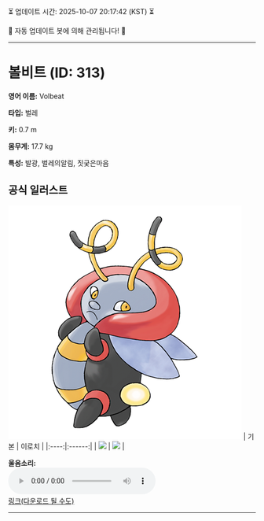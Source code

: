 
⏳ 업데이트 시간: 2025-10-07 20:17:42 (KST) ⏳

🤖 자동 업데이트 봇에 의해 관리됩니다! 🤖

---

# 볼비트 (ID: 313)
**영어 이름:** Volbeat

**타입:** 벌레

**키:** 0.7 m

**몸무게:** 17.7 kg

**특성:** 발광, 벌레의알림, 짓궂은마음

## 공식 일러스트
![](https://raw.githubusercontent.com/PokeAPI/sprites/master/sprites/pokemon/other/official-artwork/313.png)
| 기본 | 이로치 |
|:----:|:------:|
| <img src="http://play.pokemonshowdown.com/sprites/ani/volbeat.gif" width="200"> | <img src="http://play.pokemonshowdown.com/sprites/ani-shiny/volbeat.gif" width="200"> |

**울음소리:**<br><audio controls src="https://raw.githubusercontent.com/PokeAPI/cries/main/cries/pokemon/latest/313.ogg"></audio><br> [링크(다운로드 될 수도)](https://raw.githubusercontent.com/PokeAPI/cries/main/cries/pokemon/latest/313.ogg)


---
